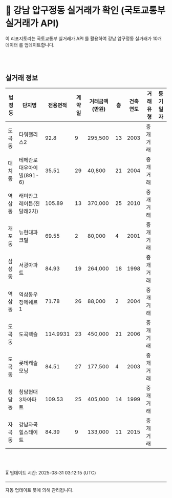 
# 🚩 강남 압구정동 실거래가 확인 (국토교통부 실거래가 API)

이 리포지토리는 국토교통부 실거래가 API 를 활용하여 강남 압구정동 실거래가 10개 데이터 를 업데이트합니다.

<br>
<br>

## 실거래 정보
| 법정동 | 단지명 | 전용면적 | 계약일 | 거래금액(만원) | 층 | 건축연도 | 거래유형 | 등기일자 |
| --- | --- | --- | --- | --- | --- | --- | --- | --- |
| 도곡동 | 타워팰리스2 | 92.8 | 9 | 295,500 | 13 | 2003 | 중개거래 |  |
| 대치동 | 테헤란로대우아이빌(891-6) | 35.51 | 29 | 40,800 | 21 | 2004 | 중개거래 |  |
| 역삼동 | 래미안그레이튼(진달래2차) | 105.89 | 13 | 370,000 | 25 | 2010 | 중개거래 |  |
| 개포동 | 뉴현대파크빌 | 69.55 | 2 | 80,000 | 4 | 2001 | 중개거래 |  |
| 삼성동 | 서광아파트 | 84.93 | 19 | 264,000 | 18 | 1998 | 중개거래 |  |
| 역삼동 | 역삼동우정에쉐르1 | 71.78 | 26 | 88,000 | 2 | 2004 | 중개거래 |  |
| 도곡동 | 도곡렉슬 | 114.9931 | 23 | 450,000 | 21 | 2006 | 중개거래 |  |
| 도곡동 | 롯데캐슬모닝 | 84.51 | 27 | 177,500 | 4 | 2003 | 중개거래 |  |
| 청담동 | 청담현대3차아파트 | 109.53 | 25 | 405,000 | 14 | 1999 | 중개거래 |  |
| 자곡동 | 강남자곡 힐스테이트 | 84.39 | 9 | 133,000 | 11 | 2015 | 중개거래 |  |

<br>
<br>

⏳ 업데이트 시간: 2025-08-31 03:12:15 (UTC)

---
자동 업데이트 봇에 의해 관리됩니다.
    